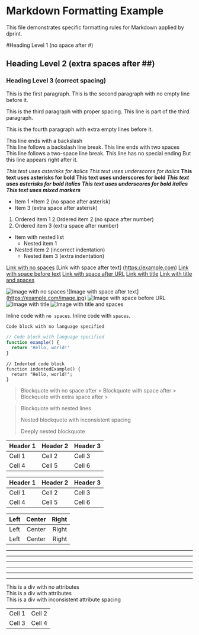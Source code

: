 # Markdown Formatting Example

This file demonstrates specific formatting rules for Markdown applied by dprint.

<!-- ==========================================
1. Headings
========================================== -->
<!-- Rule: Consistent heading formatting -->
<!-- Description: Proper spacing after heading markers (#) -->

<!-- Before formatting: Inconsistent heading formatting -->

#Heading Level 1 (no space after #)

## Heading Level 2 (extra spaces after ##)

### Heading Level 3 (correct spacing)

<!-- ==========================================
2. Paragraph Spacing
========================================== -->
<!-- Rule: Consistent paragraph spacing -->
<!-- Description: Empty line between paragraphs -->

<!-- Before formatting: Inconsistent paragraph spacing -->

This is the first paragraph.
This is the second paragraph with no empty line before it.

This is the third paragraph with proper spacing.
This line is part of the third paragraph.

This is the fourth paragraph with extra empty lines before it.

<!-- ==========================================
3. Line Breaks
========================================== -->
<!-- Rule: Consistent line break formatting -->
<!-- Description: Use backslash or two spaces for line breaks -->

<!-- Before formatting: Inconsistent line break formatting -->

This line ends with a backslash\
This line follows a backslash line break.
This line ends with two spaces\
This line follows a two-space line break.
This line has no special ending
But this line appears right after it.

<!-- ==========================================
4. Emphasis Formatting
========================================== -->
<!-- Rule: Consistent emphasis formatting -->
<!-- Description: Consistent use of asterisks or underscores -->

<!-- Before formatting: Inconsistent emphasis formatting -->

_This text uses asterisks for italics_
_This text uses underscores for italics_
**This text uses asterisks for bold**
**This text uses underscores for bold**
_**This text uses asterisks for bold italics**_
_**This text uses underscores for bold italics**_
_**This text uses mixed markers**_

<!-- ==========================================
5. List Formatting
========================================== -->
<!-- Rule: Consistent list formatting -->
<!-- Description: Proper spacing and indentation in lists -->

<!-- Before formatting: Inconsistent list formatting -->

- Item 1
  *Item 2 (no space after asterisk)
- Item 3 (extra space after asterisk)

1. Ordered item 1
   2.Ordered item 2 (no space after number)
2. Ordered item 3 (extra space after number)

- Item with nested list
  - Nested item 1
- Nested item 2 (incorrect indentation)
  - Nested item 3 (extra indentation)

<!-- ==========================================
6. Link Formatting
========================================== -->
<!-- Rule: Consistent link formatting -->
<!-- Description: Proper spacing in links -->

<!-- Before formatting: Inconsistent link formatting -->

[Link with no spaces](https://example.com)
[Link with space after text] (https://example.com)
[Link with space before text](https://example.com)
[Link with space after URL](https://example.com)
[Link with title](https://example.com "Example")
[Link with title and spaces](https://example.com "Example")

<!-- ==========================================
7. Image Formatting
========================================== -->
<!-- Rule: Consistent image formatting -->
<!-- Description: Proper spacing in image links -->

<!-- Before formatting: Inconsistent image formatting -->

![Image with no spaces](https://example.com/image.jpg)
![Image with space after text] (https://example.com/image.jpg)
![Image with space before URL](https://example.com/image.jpg)
![Image with title](https://example.com/image.jpg "Example Image")
![Image with title and spaces](https://example.com/image.jpg "Example Image")

<!-- ==========================================
8. Code Block Formatting
========================================== -->
<!-- Rule: Consistent code block formatting -->
<!-- Description: Proper formatting of code blocks -->

<!-- Before formatting: Inconsistent code block formatting -->

Inline code with `no spaces`.
Inline code with `spaces`.

```
Code block with no language specified
```

```javascript
// Code block with language specified
function example() {
  return 'Hello, world!'
}
```

    // Indented code block
    function indentedExample() {
      return "Hello, world!";
    }

<!-- ==========================================
9. Blockquote Formatting
========================================== -->
<!-- Rule: Consistent blockquote formatting -->
<!-- Description: Proper spacing in blockquotes -->

<!-- Before formatting: Inconsistent blockquote formatting -->

> Blockquote with no space after >
> Blockquote with space after >
> Blockquote with extra space after >

> Blockquote with
> nested lines
>
> Nested blockquote with inconsistent spacing
>
> Deeply nested blockquote

<!-- ==========================================
10. Table Formatting
========================================== -->
<!-- Rule: Consistent table formatting -->
<!-- Description: Proper alignment and spacing in tables -->

<!-- Before formatting: Inconsistent table formatting -->

| Header 1 | Header 2 | Header 3 |
| -------- | -------- | -------- |
| Cell 1   | Cell 2   | Cell 3   |
| Cell 4   | Cell 5   | Cell 6   |

| Header 1 | Header 2 | Header 3 |
| -------- | -------- | -------- |
| Cell 1   | Cell 2   | Cell 3   |
| Cell 4   | Cell 5   | Cell 6   |

| Left | Center | Right |
| :--- | :----: | ----: |
| Left | Center | Right |
| Left | Center | Right |

<!-- ==========================================
11. Horizontal Rule Formatting
========================================== -->
<!-- Rule: Consistent horizontal rule formatting -->
<!-- Description: Proper formatting of horizontal rules -->

<!-- Before formatting: Inconsistent horizontal rule formatting -->

---

---

---

---

---

---

<!-- ==========================================
12. HTML in Markdown
========================================== -->
<!-- Rule: Consistent HTML formatting in Markdown -->
<!-- Description: Proper formatting of HTML elements in Markdown -->

<!-- Before formatting: Inconsistent HTML formatting -->
<div>This is a div with no attributes</div>

<div class="example">This is a div with attributes</div>

<div class = "example" id = "example-id">This is a div with inconsistent attribute spacing</div>

<table>
<tr><td>Cell 1</td><td>Cell 2</td></tr>
<tr>
<td>Cell 3</td>
<td>Cell 4</td>
</tr>
</table>
